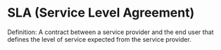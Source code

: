 # SLA (Service Level Agreement)

Definition: A contract between a service provider and the end user that defines the level of service expected from the service provider.
